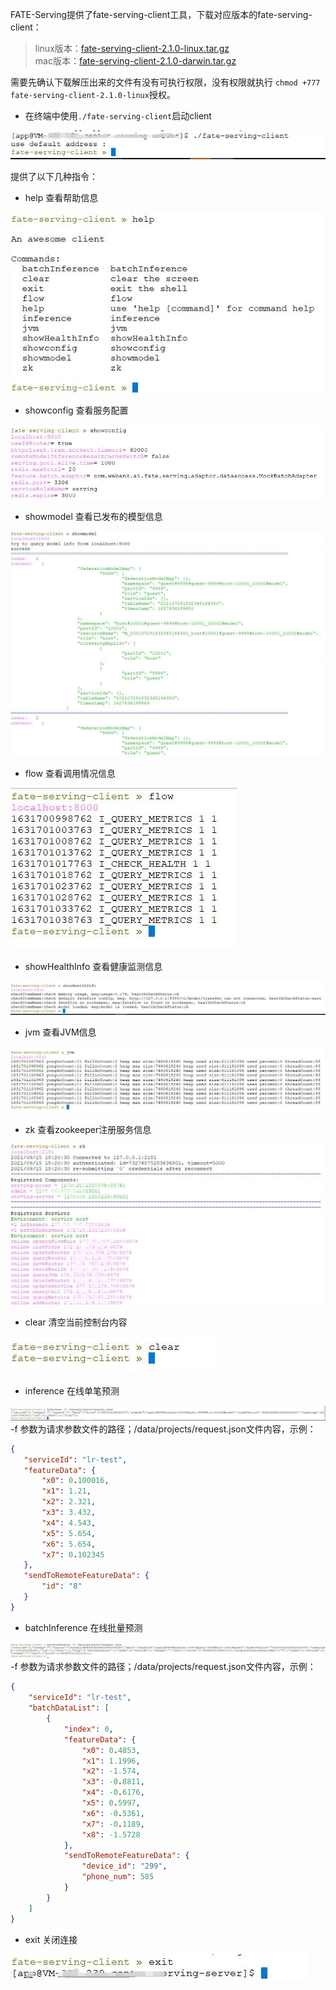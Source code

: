 FATE-Serving提供了fate-serving-client工具，下载对应版本的fate-serving-client：
>linux版本：[fate-serving-client-2.1.0-linux.tar.gz](https://webank-ai-1251170195.cos.ap-guangzhou.myqcloud.com/fate-serving-client-2.1.0-linux.tar.gz )     
>mac版本：[fate-serving-client-2.1.0-darwin.tar.gz](https://webank-ai-1251170195.cos.ap-guangzhou.myqcloud.com/fate-serving-client-2.1.0-darwin.tar.gz)

需要先确认下载解压出来的文件有没有可执行权限，没有权限就执行 `chmod +777 fate-serving-client-2.1.0-linux`授权。

* 在终端中使用`./fate-serving-client`启动client

![connect](../img/client-connect.jpg)

提供了以下几种指令：
* help 查看帮助信息

![help](../img/client-help.jpg)

* showconfig 查看服务配置

![showconfig](../img/client-showconfig.jpg)

* showmodel 查看已发布的模型信息

![showmodel](../img/client-showmodel.jpg)

* flow 查看调用情况信息

![flow](../img/client-flow.jpg)

* showHealthInfo 查看健康监测信息

![showHealthInfo](../img/client-health.jpg)

* jvm 查看JVM信息

![jvm](../img/client-jvm.jpg)

* zk 查看zookeeper注册服务信息

![zk](../img/client-zk.jpg)

* clear 清空当前控制台内容

![clear](../img/client-clear.jpg)

* inference 在线单笔预测

![inference](../img/client-inference.jpg)
-f 参数为请求参数文件的路径；/data/projects/request.json文件内容，示例：
 ```json
{
    "serviceId": "lr-test",
    "featureData": {
        "x0": 0.100016,
        "x1": 1.21,
        "x2": 2.321,
        "x3": 3.432,
        "x4": 4.543,
        "x5": 5.654,
        "x6": 5.654,
        "x7": 0.102345
    },
    "sendToRemoteFeatureData": {
        "id": "8"
    }
}
``` 


* batchInference 在线批量预测

![batchInference](../img/client-batchInference.jpg)
-f 参数为请求参数文件的路径；/data/projects/request.json文件内容，示例：
```json
{
    "serviceId": "lr-test",
    "batchDataList": [
        {
            "index": 0,
            "featureData": {
                "x0": 0.4853,
                "x1": 1.1996,
                "x2": -1.574,
                "x3": -0.8811,
                "x4": -0.6176,
                "x5": 0.5997,
                "x6": -0.5361,
                "x7": -0.1189,
                "x8": -1.5728
            },
            "sendToRemoteFeatureData": {
                "device_id": "299",
                "phone_num": 585
            }
        }
    ]
}
```

* exit 关闭连接

![exit](../img/client-exit.jpg)

